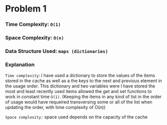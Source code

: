 # Problem 1

### Time Complexity: `O(1)`
### Space Complexity: `O(n)`
### Data Structure Used: `maps (dictionaries)`

### Explanation

`Time complexity`: I have used a dictionary to store the values of the items stored in the cache as well as a the keys to the next and previous element in the usage order. This dictionary and two variables were I have stored the most and least recently used items allowed the get and set functions to work in constant time `O(1)`.
(Keeping the items in any kind of list in the order of usage would have requeired transversing some or all of the list when updating the order,  with time complexity of O(n))

`Space complexity:` space used depends on the capacity of the cache
